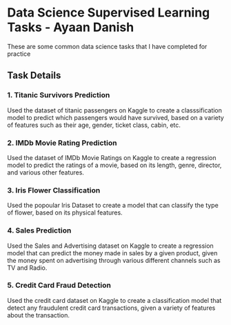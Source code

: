 # Data Science Supervised Learning Tasks - Ayaan Danish
These are some common data science tasks that I have completed for practice

## Task Details
### 1. Titanic Survivors Prediction
Used the dataset of titanic passengers on Kaggle to create a classsification model to predict which passengers would have survived, based on a variety of features such as their age, gender, ticket class, cabin, etc.

### 2. IMDb Movie Rating Prediction
Used the dataset of IMDb Movie Ratings on Kaggle to create a regression model to predict the ratings of a movie, based on its length, genre, director, and various other features.

### 3. Iris Flower Classification
Used the popoular Iris Dataset to create a model that can classify the type of flower, based on its physical features.

### 4. Sales Prediction
Used the Sales and Advertising dataset on Kaggle to create a regression model that can predict the money made in sales by a given product, given the money spent on advertising through various different channels such as TV and Radio.

### 5. Credit Card Fraud Detection
Used the credit card dataset on Kaggle to create a classification model that detect any fraudulent credit card transactions, given a variety of features about the transaction.
